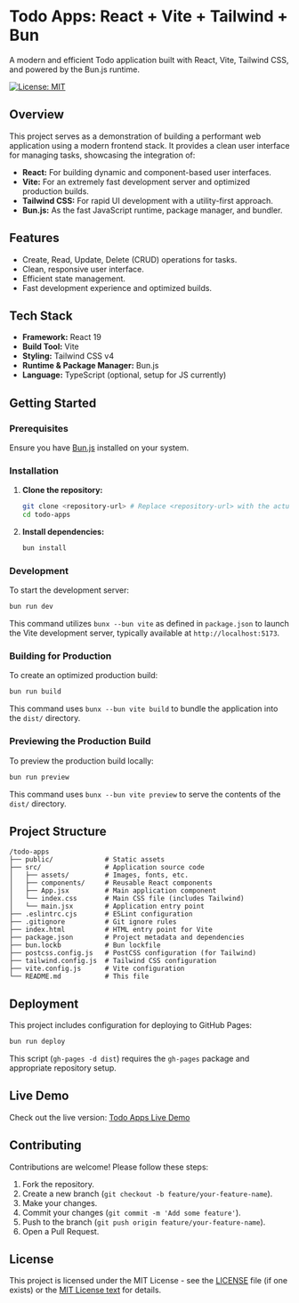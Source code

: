 # Todo Apps: React + Vite + Tailwind + Bun

A modern and efficient Todo application built with React, Vite, Tailwind CSS, and powered by the Bun.js runtime.

[![License: MIT](https://img.shields.io/badge/License-MIT-yellow.svg)](https://opensource.org/licenses/MIT)

## Overview

This project serves as a demonstration of building a performant web application using a modern frontend stack. It provides a clean user interface for managing tasks, showcasing the integration of:

- **React:** For building dynamic and component-based user interfaces.
- **Vite:** For an extremely fast development server and optimized production builds.
- **Tailwind CSS:** For rapid UI development with a utility-first approach.
- **Bun.js:** As the fast JavaScript runtime, package manager, and bundler.

## Features

- Create, Read, Update, Delete (CRUD) operations for tasks.
- Clean, responsive user interface.
- Efficient state management.
- Fast development experience and optimized builds.

## Tech Stack

- **Framework:** React 19
- **Build Tool:** Vite
- **Styling:** Tailwind CSS v4
- **Runtime & Package Manager:** Bun.js
- **Language:** TypeScript (optional, setup for JS currently)

## Getting Started

### Prerequisites

Ensure you have [Bun.js](https://bun.sh/) installed on your system.

### Installation

1.  **Clone the repository:**

    ```bash
    git clone <repository-url> # Replace <repository-url> with the actual URL
    cd todo-apps
    ```

2.  **Install dependencies:**
    ```bash
    bun install
    ```

### Development

To start the development server:

```bash
bun run dev
```

This command utilizes `bunx --bun vite` as defined in `package.json` to launch the Vite development server, typically available at `http://localhost:5173`.

### Building for Production

To create an optimized production build:

```bash
bun run build
```

This command uses `bunx --bun vite build` to bundle the application into the `dist/` directory.

### Previewing the Production Build

To preview the production build locally:

```bash
bun run preview
```

This command uses `bunx --bun vite preview` to serve the contents of the `dist/` directory.

## Project Structure

```
/todo-apps
├── public/             # Static assets
├── src/                # Application source code
│   ├── assets/         # Images, fonts, etc.
│   ├── components/     # Reusable React components
│   ├── App.jsx         # Main application component
│   └── index.css       # Main CSS file (includes Tailwind)
│   └── main.jsx        # Application entry point
├── .eslintrc.cjs       # ESLint configuration
├── .gitignore          # Git ignore rules
├── index.html          # HTML entry point for Vite
├── package.json        # Project metadata and dependencies
├── bun.lockb           # Bun lockfile
├── postcss.config.js   # PostCSS configuration (for Tailwind)
├── tailwind.config.js  # Tailwind CSS configuration
├── vite.config.js      # Vite configuration
└── README.md           # This file
```

## Deployment

This project includes configuration for deploying to GitHub Pages:

```bash
bun run deploy
```

This script (`gh-pages -d dist`) requires the `gh-pages` package and appropriate repository setup.

## Live Demo

Check out the live version: [Todo Apps Live Demo](https://pankaj72885.github.io/todo-apps/)

## Contributing

Contributions are welcome! Please follow these steps:

1.  Fork the repository.
2.  Create a new branch (`git checkout -b feature/your-feature-name`).
3.  Make your changes.
4.  Commit your changes (`git commit -m 'Add some feature'`).
5.  Push to the branch (`git push origin feature/your-feature-name`).
6.  Open a Pull Request.

## License

This project is licensed under the MIT License - see the [LICENSE](LICENSE) file (if one exists) or the [MIT License text](https://opensource.org/licenses/MIT) for details.
